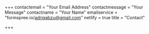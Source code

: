 +++
contactemail = "Your Email Address"
contactmessage = "Your Message"
contactname = "Your Name"
emailservice = "formspree.io/adrigabzu@gmail.com"
netlify = true
title = "Contact"

+++
